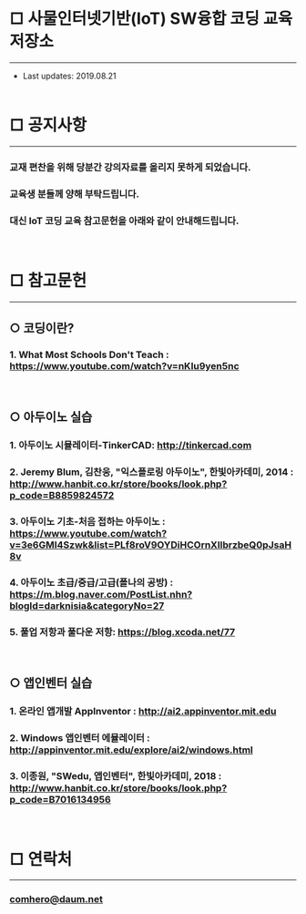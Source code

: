 # □ 사물인터넷기반(IoT) SW융합 코딩 교육 저장소
----------------------------------------------------
* Last updates: 2019.08.21
<br><br>

# □ 공지사항
---------------------------------------------------------------
### 교재 편찬을 위해 당분간 강의자료를 올리지 못하게 되었습니다. 
### 교육생 분들께 양해 부탁드립니다.
### 대신 IoT 코딩 교육 참고문헌을 아래와 같이 안내해드립니다.
<br>

# □ 참고문헌
---------------------------------------------------------------
## ○ 코딩이란?
### 1. What Most Schools Don't Teach : https://www.youtube.com/watch?v=nKIu9yen5nc
<br>

## ○ 아두이노 실습
### 1. 아두이노 시뮬레이터-TinkerCAD: http://tinkercad.com
### 2. Jeremy Blum, 김찬웅, "익스플로링 아두이노", 한빛아카데미, 2014 : http://www.hanbit.co.kr/store/books/look.php?p_code=B8859824572
### 3. 아두이노 기초-처음 접하는 아두이노 : https://www.youtube.com/watch?v=3e6GMI4Szwk&list=PLf8roV9OYDiHCOrnXIlbrzbeQ0pJsaH8v
### 4. 아두이노 초급/중급/고급(폴나의 공방) : https://m.blog.naver.com/PostList.nhn?blogId=darknisia&categoryNo=27
### 5. 풀업 저항과 풀다운 저항: https://blog.xcoda.net/77
<br>

## ○ 앱인벤터 실습
### 1. 온라인 앱개발 AppInventor : http://ai2.appinventor.mit.edu
### 2. Windows 앱인벤터 에뮬레이터 : http://appinventor.mit.edu/explore/ai2/windows.html
### 3. 이종원, "SWedu, 앱인벤터", 한빛아카데미, 2018 : http://www.hanbit.co.kr/store/books/look.php?p_code=B7016134956

<br>

# □ 연락처
---------------------------------------------------------------
### comhero@daum.net









